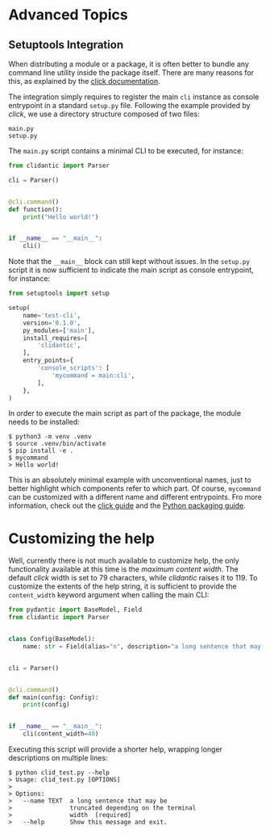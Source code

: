 # Advanced Topics

## Setuptools Integration
When distributing a module or a package, it is often better to bundle any command line utility inside the package
itself. There are many reasons for this, as explained by the [click documentation](https://click.palletsprojects.com/en/8.1.x/setuptools/).

The integration simply requires to register the main `cli` instance as console entrypoint in a standard `setup.py` file.
Following the example provided by *click*, we use a directory structure composed of two files:
```
main.py
setup.py
```
The `main.py` script contains a minimal CLI to be executed, for instance:
```python
from clidantic import Parser

cli = Parser()


@cli.command()
def function():
    print("Hello world!")


if __name__ == "__main__":
    cli()
```
Note that the `__main__` block can still kept without issues.
In the `setup.py` script it is now sufficient to indicate the main script as console entrypoint, for instance:

```python
from setuptools import setup

setup(
    name='test-cli',
    version='0.1.0',
    py_modules=['main'],
    install_requires=[
        'clidantic',
    ],
    entry_points={
        'console_scripts': [
            'mycommand = main:cli',
        ],
    },
)
```
In order to execute the main script as part of the package, the module needs to be installed:
```console
$ python3 -m venv .venv
$ source .venv/bin/activate
$ pip install -e .
$ mycommand
> Hello world!
```

This is an absolutely minimal example with unconventional names, just to better highlight which components refer to which part.
Of course, `mycommand` can be customized with a different name and different entrypoints.
Fro more information, check out the [click guide](https://click.palletsprojects.com/en/8.1.x/setuptools/) and the [Python packaging guide](https://python-packaging.readthedocs.io/en/latest/command-line-scripts.html#the-console-scripts-entry-point).


# Customizing the help

Well, currently there is not much available to customize help, the only functionality available at this time is the
_maximum content width_.
The default _click_ width is set to 79 characters, while _clidantic_ raises it to 119.
To customize the extents of the help string, it is sufficient to provide the `content_width`
keyword argument when calling the main CLI:

```python title="main.py" linenums="1"  hl_lines="17"
from pydantic import BaseModel, Field
from clidantic import Parser


class Config(BaseModel):
    name: str = Field(alias="n", description="a long sentence that may be wrapped depending on the terminal width")


cli = Parser()


@cli.command()
def main(config: Config):
    print(config)


if __name__ == "__main__":
    cli(content_width=40)
```

Executing this script will provide a shorter help, wrapping longer descriptions on multiple lines:
```console
$ python clid_test.py --help
> Usage: clid_test.py [OPTIONS]
>
> Options:
>   --name TEXT  a long sentence that may be
>                truncated depending on the terminal
>                width  [required]
>   --help       Show this message and exit.
```